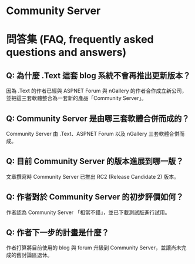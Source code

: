# Community Server

# 問答集 (FAQ, frequently asked questions and answers)

## Q: 為什麼 .Text 這套 blog 系統不會再推出更新版本？
因為 .Text 的作者已經與 ASPNET Forum 與 nGallery 的作者合作成立新公司，並把這三套軟體整合為一套新的產品「Community Server」。

## Q: Community Server 是由哪三套軟體合併而成的？
Community Server 由 .Text、ASPNET Forum 以及 nGallery 三套軟體合併而成。

## Q: 目前 Community Server 的版本進展到哪一版？
文章撰寫時 Community Server 已推出 RC2 (Release Candidate 2) 版本。

## Q: 作者對於 Community Server 的初步評價如何？
作者認為 Community Server 「相當不錯」，並已下載測試版進行試用。

## Q: 作者下一步的計畫是什麼？
作者打算將目前使用的 blog 與 forum 升級到 Community Server，並讓尚未完成的舊討論區退休。